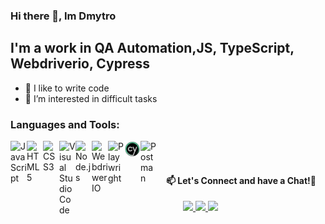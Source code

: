 ### Hi there 👋, Im Dmytro

## I'm a work in  QA Automation,JS, TypeScript, Webdriverio, Cypress
- 💪 I like to write code
- 👀 I’m interested in difficult tasks

### Languages and Tools:

<img align="left" alt="JavaScript" width="26px" src="https://cdn-icons-png.flaticon.com/512/5968/5968292.png" />
<img align="left" alt="HTML5" width="26px" src="https://cdn-icons-png.flaticon.com/512/174/174854.png" />
<img align="left" alt="CSS3" width="26px" src="https://cdn-icons-png.flaticon.com/512/732/732190.png" />
<img align="left" alt="Visual Studio Code" width="26px" src="https://code.visualstudio.com/assets/images/code-stable.png" />
<img align="left" alt="Node.js" width="26px" src="https://cdn-icons-png.flaticon.com/512/5968/5968322.png" />
<img align="left" alt="WebdriwerIO" width="26px" src="https://raw.githubusercontent.com/webdriverio/webdriverio-schematics/HEAD/.github/assets/logo.png" />
<img align="left" alt="Playwright" width="26px" src="https://playwright.dev/img/playwright-logo.svg" />
<img align="left" alt="Cypress" width="26px" src="https://raw.githubusercontent.com/vscode-icons/vscode-icons/a6526a9b865babf8d661779a5d1fff67672fce89/icons/file_type_cypress.svg" />
<img align="left" alt="Postman" width="26px" src="https://cdn.icon-icons.com/icons2/3053/PNG/512/postman_alt_macos_bigsur_icon_189814.png" />
<br />
<br />

<h4 align="center">
  📫 Let's Connect and have a Chat!💬
</h1>
<p align="center">
<a href="https://t.me/cryzallis">
  <img height="32" src="https://cdn-icons-png.flaticon.com/512/906/906377.png"/>
</a>
<a href="https://www.facebook.com/dmytro.maslo">
  <img height="32" src="https://cdn-icons-png.flaticon.com/512/3670/3670032.png"/>
</a>
<a href="https://twitter.com/maslo_dmitry">
  <img height="32" src="https://cdn-icons-png.flaticon.com/512/3670/3670127.png"/>
</a>
</p>

<!--
**DmytroMaslo/DmytroMaslo** is a ✨ _special_ ✨ repository because its `README.md` (this file) appears on your GitHub profile.
<a href="https://www.linkedin.com/in/azanir/">
  <img height="32" src="https://cdn-icons-png.flaticon.com/512/1377/1377213.png"/>
</a>
Here are some ideas to get you started:

- 🔭 I’m currently working on ...
- 🌱 I’m currently learning ...
- 👯 I’m looking to collaborate on ...
- 🤔 I’m looking for help with ...
- 💬 Ask me about ...
- 📫 How to reach me: ...
- 😄 Pronouns: ...
- ⚡ Fun fact: ...
-->
